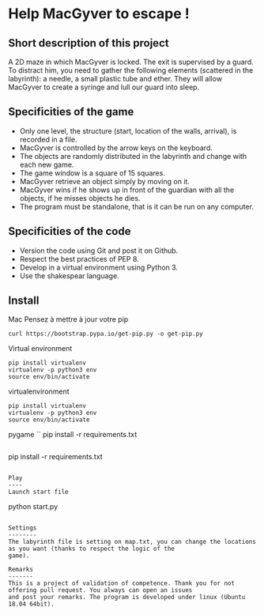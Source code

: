 Help MacGyver to escape !
===========================

Short description of this project
---------------------------------

A 2D maze in which MacGyver is locked. The exit is supervised by a guard. To distract him, you need to gather the 
following elements (scattered in the labyrinth): a needle, a small plastic tube and ether. 
They will allow MacGyver to create a syringe and lull our guard into sleep.

Specificities of the game
-------------------------
* Only one level, the structure (start, location of the walls, arrival), is recorded in a file. 
* MacGyver is controlled by the arrow keys on the keyboard.
* The objects are randomly distributed in the labyrinth and change with each new game.
* The game window is a square of 15 squares.
* MacGyver retrieve an object simply by moving on it.
* MacGyver wins if he shows up in front of the guardian with all the objects, if he misses objects he dies.
* The program must be standalone, that is it can be run on any computer.

Specificities of the code
-------------------------
* Version the code using Git and post it on Github. 
* Respect the best practices of PEP 8.
* Develop in a virtual environment using Python 3.
* Use the shakespear language.

Install
------- 
Mac
Pensez à mettre à jour votre pip
```
curl https://bootstrap.pypa.io/get-pip.py -o get-pip.py
```

Virtual environment
```
pip install virtualenv
virtualenv -p python3 env
source env/bin/activate
```

virtualenvironment 
```
pip install virtualenv
virtualenv -p python3 env
source env/bin/activate
```

pygame
``
pip install -r requirements.txt
```

```
pip install -r requirements.txt
```

Play
----  
Launch start file
```
python start.py
```

Settings
--------
The labyrinth file is setting on map.txt, you can change the locations as you want (thanks to respect the logic of the 
game).

Remarks
-------
This is a project of validation of competence. Thank you for not offering pull request. You always can open an issues 
and post your remarks. The program is developed under linux (Ubuntu 18.04 64bit).
